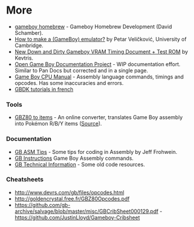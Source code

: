 # More


- [gameboy homebrew](https://github.com/ProudGecko/gameboy) - Gameboy Homebrew Development (David Schamber).
- [How to make a (GameBoy) emulator?](https://github.com/gb-archive/salvage/blob/master/misc/Petar-V-emulation.pdf) by Petar Veličković, University of Cambridge.
- [New Down and Dirty Gameboy VRAM Timing Document + Test ROM](http://forums.nesdev.com/viewtopic.php?t=7861) by Kevtris.
- [Open Game Boy Documentation Project](https://mgba-emu.github.io/gbdoc/) - WIP documentation effort. Similar to Pan Docs but corrected and in a single page.
- [Game Boy CPU Manual](http://marc.rawer.de/Gameboy/Docs/GBCPUman.pdf) - Assembly language commands, timings and opcodes. Has some inaccuracies and errors.
- [GBDK tutorials in french](https://blog.flozz.fr/2018/10/01/developpement-gameboy-1-hello-world/)

### Tools

- [GBZ80 to items](http://issotm.github.io/gbz80toitems3/) - An online converter, translates Game Boy assembly into Pokémon R/B/Y items ([Source](https://github.com/ISSOtm/gbz80-to-items)).

### Documentation

- [GB ASM Tips](https://raw.githubusercontent.com/gb-archive/salvage/master/txt-files/gb-asm-tips.txt) - Some tips for coding in Assembly by Jeff Frohwein.
- [GB Instructions](https://raw.githubusercontent.com/gb-archive/salvage/master/txt-files/gb-instructions.txt) Game Boy Assembly commands.
- [GB Technical Information](http://fms.komkon.org/GameBoy/Tech/) - Some old code resources.

### Cheatsheets

- http://www.devrs.com/gb/files/opcodes.html
- http://goldencrystal.free.fr/GBZ80Opcodes.pdf
- https://github.com/gb-archive/salvage/blob/master/misc/GBCribSheet000129.pdf - https://github.com/JustinLloyd/Gameboy-Cribsheet
